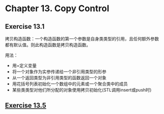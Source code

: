# Chapter 13. Copy Control

## Exercise 13.1
拷贝构造函数：一个构造函数的第一个参数是自身类类型的引用，且任何额外参数都有默认值。则此构造函数是拷贝构造函数。

用法：
- 用=定义变量
- 将一个对象作为实参传递给一个非引用类型的形参
- 从一个返回类型为非引用类型的函数返回一个对象
- 用花括号列表初始化一个数组中的元素或一个聚合类中的成员
- 某些类类型对他们所分配的对象使用拷贝初始化(STL调用insert或push时)

## [Exercise 13.5](ex13_05.cpp)

